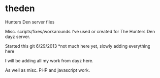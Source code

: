 theden
======

Hunters Den server files

Misc. scripts/fixes/workarounds I've used or created for The Hunters Den dayz server.

Started this git 6/29/2013  *not much here yet, slowly adding everything here

I will be adding all my work from dayz here.  

As well as misc. PHP and javascript work.
